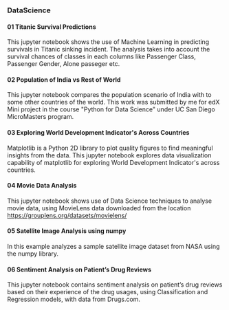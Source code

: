 ### DataScience

#### 01 Titanic Survival Predictions
This jupyter notebook shows the use of Machine Learning in predicting survivals in Titanic sinking incident. The analysis takes into account the survival chances of classes in each columns like Passenger Class, Passenger Gender, Alone passeger etc.

#### 02 Population of India vs Rest of World
This jupyter notebook compares the population scenario of India with to some other countries of the world. This work was submitted by me for edX Mini project in the course "Python for Data Science" under UC San Diego MicroMasters program.

#### 03 Exploring World Development Indicator's Across Countries
Matplotlib is a Python 2D library to plot quality figures to find meaningful insights from the data. This jupyter notebook explores data visualization capability of matplotlib for exploring World Development Indicator's across countries.

#### 04 Movie Data Analysis
This jupyter notebook shows use of Data Science techniques to analyse movie data, using MovieLens data downloaded from the location https://grouplens.org/datasets/movielens/

#### 05 Satellite Image Analysis using numpy
In this example analyzes a sample satellite image dataset from NASA using the numpy library.

#### 06 Sentiment Analysis on Patient’s Drug Reviews

This jupyter notebook contains sentiment analysis on patient’s drug reviews based on their experience of the drug usages, using Classification and Regression models, with data from Drugs.com.
